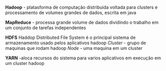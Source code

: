 **Hadoop** - platasforma de computação distribuida voltada para clusters e processamento de volumes grandes de dados, escrita em java
    
**MapReduce** - processa grande volume de dados dividindo o trabalho em um conjunto de tarefas independentes
    
**HDFS** Haddop Distributed File System é o principal sistema de armazenamento usado pelos aplicativos hadoop
    *Cluster* - grupo de maquinas que rodam hadoop
    *Node* - uma maquina em um cluster
    
**YARN** -aloca recursos do sistema para varios aplicativos em execução em um cluster hadoop

